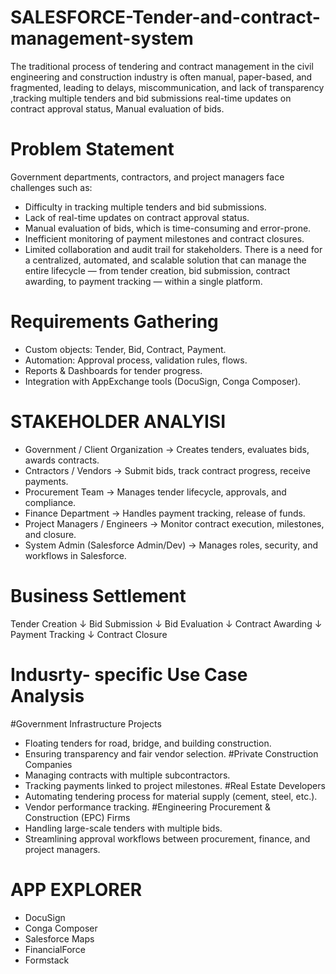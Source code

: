 # SALESFORCE-Tender-and-contract-management-system
The traditional process of tendering and contract management in the civil engineering and construction industry is often manual, paper-based, and fragmented, leading to delays, miscommunication, and lack of transparency ,tracking multiple tenders and bid submissions real-time updates on contract approval status, Manual evaluation of bids.

# Problem Statement
Government departments, contractors, and project managers face challenges such as:
- Difficulty in tracking multiple tenders and bid submissions.
- Lack of real-time updates on contract approval status.
- Manual evaluation of bids, which is time-consuming and error-prone.
- Inefficient monitoring of payment milestones and contract closures.
- Limited collaboration and audit trail for stakeholders.
There is a need for a centralized, automated, and scalable solution that can manage the entire lifecycle — from tender creation, bid submission, contract awarding, to payment tracking — within a single platform.

# Requirements Gathering 
- Custom objects: Tender, Bid, Contract, Payment.
- Automation: Approval process, validation rules, flows.
- Reports & Dashboards for tender progress.
- Integration with AppExchange tools (DocuSign, Conga Composer).

# STAKEHOLDER  ANALYISI
- Government / Client Organization → Creates tenders, evaluates bids, awards contracts.
- Cntractors / Vendors → Submit bids, track contract progress, receive payments.
- Procurement Team → Manages tender lifecycle, approvals, and compliance.
- Finance Department → Handles payment tracking, release of funds.
- Project Managers / Engineers → Monitor contract execution, milestones, and closure.
- System Admin (Salesforce Admin/Dev) → Manages roles, security, and workflows in Salesforce.

# Business Settlement 
   Tender Creation
         ↓
   Bid Submission
         ↓
   Bid Evaluation
         ↓
  Contract Awarding
         ↓
  Payment Tracking
         ↓
  Contract Closure
# Indusrty- specific Use Case Analysis

  #Government Infrastructure Projects
- Floating tenders for road, bridge, and building construction.
- Ensuring transparency and fair vendor selection.
#Private Construction Companies
- Managing contracts with multiple subcontractors.
- Tracking payments linked to project milestones.
#Real Estate Developers
- Automating tendering process for material supply (cement, steel, etc.).
- Vendor performance tracking.
#Engineering Procurement & Construction (EPC) Firms
- Handling large-scale tenders with multiple bids.
- Streamlining approval workflows between procurement, finance, and project managers.
  
 # APP EXPLORER
- DocuSign
- Conga Composer
- Salesforce Maps
- FinancialForce
- Formstack

#
